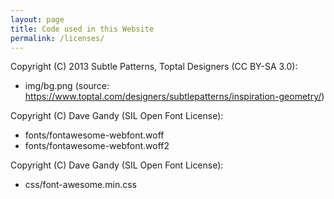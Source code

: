 ```yaml
---
layout: page
title: Code used in this Website
permalink: /licenses/
---
```



Copyright (C) 2013 Subtle Patterns, Toptal Designers (CC BY-SA 3.0):
 * img/bg.png (source: https://www.toptal.com/designers/subtlepatterns/inspiration-geometry/)

Copyright (C) Dave Gandy (SIL Open Font License):
 * fonts/fontawesome-webfont.woff
 * fonts/fontawesome-webfont.woff2

Copyright (C) Dave Gandy (SIL Open Font License):
 * css/font-awesome.min.css
